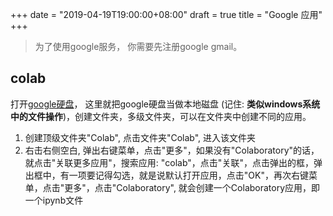 +++
date = "2019-04-19T19:00:00+08:00"
draft = true
title = "Google 应用"
+++

> 为了使用google服务， 你需要先注册google gmail。

## colab

打开[google硬盘](https://drive.google.com/drive/my-drive)，
这里就把google硬盘当做本地磁盘 (记住: **类似windows系统中的文件操作**)，创建文件夹，多级文件夹，可以在文件夹中创建不同的应用。
1. 创建顶级文件夹"Colab", 点击文件夹"Colab", 进入该文件夹
2. 右击右侧空白, 弹出右键菜单，点击"更多"，如果没有"Colaboratory"的话，就点击"关联更多应用"，搜索应用: "colab"，点击"关联"，点击弹出的框，弹出框中，有一项要记得勾选，就是说默认打开应用，点击"OK"，再次右键菜单，点击"更多"，点击"Colaboratory", 就会创建一个Colaboratory应用，即一个ipynb文件

<!--stackedit_data:
eyJoaXN0b3J5IjpbLTYzNDI2MjY3MCwtMTE4NDE2Mjk0LDEzOD
UwMzM4NDUsNzMwOTk4MTE2XX0=
-->